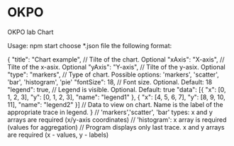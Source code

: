 # OKPO
OKPO lab Chart

Usage:
npm start
choose *.json file the following format:

{
    "title": "Chart example", // Tilte of the chart. Optional
    "xAxis": "X-axis",        // Tilte of the x-asix. Optional
    "yAxis": "Y-axis",        // Tilte of the y-asix. Optional
    "type": "markers",        // Type of chart. Possible options: 'markers', 'scatter', 'bar', 'histogram', 'pie'
    "fontSize": 18,           // Font size. Optional. Default: 18
    "legend": true,           // Legend is visible. Optional. Default: true
    "data": [{
        "x": [0, 1, 2, 3],
        "y": [0, 1, 2, 3],
        "name": "legend1"
    }, {
        "x": [4, 5, 6, 7],
        "y": [8, 9, 10, 11],
        "name": "legend2"
    }]                        // Data to view on chart. Name is the label of the appropriate trace in legend. 
}                             // 'markers','scatter', 'bar' types: x and y arrays are required (x/y-axis coordinates)
                              // 'histogram': x array is required (values for aggregation)
                              // Program displays only last trace. x and y arrays are required (x - values, y - labels)
